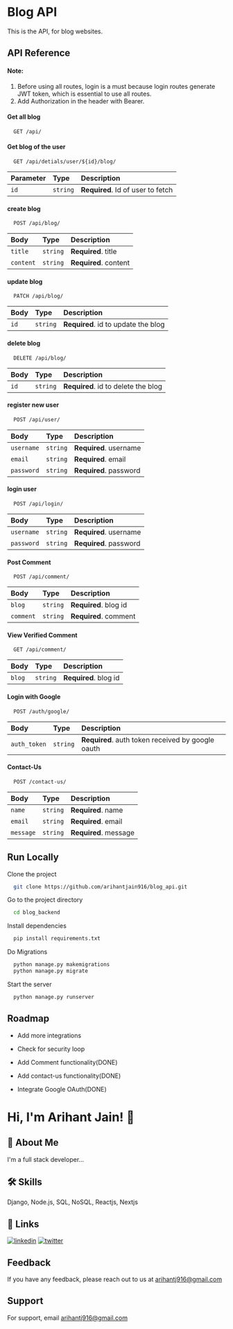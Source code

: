 
# Blog API

This is the API, for blog websites. 


## API Reference

#### Note: 
1. Before using all routes, login is a must because login routes generate JWT token, which is essential to use all routes. 
2. Add Authorization in the header with Bearer.

#### Get all blog

```http
  GET /api/
```


#### Get blog of the user

```http
  GET /api/detials/user/${id}/blog/
```

| Parameter | Type     | Description                       |
| :-------- | :------- | :-------------------------------- |
| `id`      | `string` | **Required**. Id of user to fetch |

#### create blog 

```http
  POST /api/blog/
```

| Body      | Type     | Description                       |
| :-------- | :------- | :-------------------------------- |
| `title`   | `string` | **Required**. title               |
| `content` | `string` | **Required**. content             |

#### update blog 

```http
  PATCH /api/blog/
```

| Body      | Type     | Description                       |
| :-------- | :------- | :-------------------------------- |
| `id`      | `string` | **Required**. id to update the blog|


#### delete blog 

```http
  DELETE /api/blog/
```

| Body      | Type     | Description                       |
| :-------- | :------- | :-------------------------------- |
| `id`      | `string` | **Required**. id to delete the blog|

#### register new user

```http
  POST /api/user/
```

| Body      | Type     | Description                       |
| :-------- | :------- | :-------------------------------- |
| `username`| `string` | **Required**. username            |
| `email`   | `string` | **Required**. email               |
| `password`| `string` | **Required**. password            |

#### login user

```http
  POST /api/login/
```

| Body      | Type     | Description                       |
| :-------- | :------- | :-------------------------------- |
| `username`| `string` | **Required**. username            |
| `password`| `string` | **Required**. password            |

#### Post Comment

```http
  POST /api/comment/
```

| Body      | Type     | Description                       |
| :-------- | :------- | :-------------------------------- |
| `blog`    | `string` | **Required**. blog id             |
| `comment` | `string` | **Required**. comment             |

#### View Verified Comment

```http
  GET /api/comment/
```

| Body      | Type     | Description                       |
| :-------- | :------- | :-------------------------------- |
| `blog`    | `string` | **Required**. blog id             |

#### Login with Google

```http
  POST /auth/google/
```

| Body      | Type     | Description                       |
| :-------- | :------- | :-------------------------------- |
|`auth_token`| `string` | **Required**. auth token received by google oauth|

#### Contact-Us

```http
  POST /contact-us/
```

| Body      | Type     | Description                       |
| :-------- | :------- | :-------------------------------- |
|`name`     | `string` | **Required**. name                 |
|`email`    | `string` | **Required**. email                |
|`message`  | `string` | **Required**.  message             |





## Run Locally

Clone the project

```bash
  git clone https://github.com/arihantjain916/blog_api.git
```

Go to the project directory

```bash
  cd blog_backend
```

Install dependencies

```bash
  pip install requirements.txt
```
Do Migrations

```bash
  python manage.py makemigrations
  python manage.py migrate
```

Start the server

```bash
  python manage.py runserver
```


## Roadmap

- Add more integrations

- Check for security loop

- Add Comment functionality(DONE)

- Add contact-us functionality(DONE)

- Integrate Google OAuth(DONE)


# Hi, I'm Arihant Jain! 👋


## 🚀 About Me
I'm a full stack developer...


## 🛠 Skills
Django, Node.js, SQL, NoSQL, Reactjs, Nextjs


## 🔗 Links
[![linkedin](https://img.shields.io/badge/linkedin-0A66C2?style=for-the-badge&logo=linkedin&logoColor=white)](https://www.linkedin.com/in/arihantjain916)
[![twitter](https://img.shields.io/badge/twitter-1DA1F2?style=for-the-badge&logo=twitter&logoColor=white)](https://twitter.com/arihantjain916)


## Feedback

If you have any feedback, please reach out to us at arihantj916@gmail.com


## Support

For support, email arihantj916@gmail.com 

